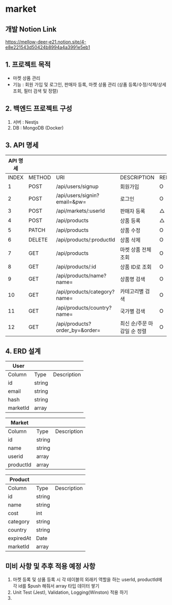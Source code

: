 # market

## 개발 Notion Link
https://mellow-deer-e21.notion.site/4-e8e221543d50424b8994a4a3991e5eb1

## 1. 프로젝트 목적
- 마켓 상품 관리
- 기능 : 회원 가입 및 로그인, 판매자 등록, 마켓 상품 관리 (상품 등록/수정/삭제/상세조회, 필터 검색 및 정렬)

## 2. 백엔드 프로젝트 구성
1) 서버 : Nestjs
2) DB : MongoDB (Docker)

## 3. API 명세
| API 명세 |  |  |  |  |
| --- | --- | --- | --- | --- |
| INDEX | METHOD | URI | DESCRIPTION | REMARK |
| 1 | POST | /api/users/signup | 회원가입 | O |
| 2 | POST | /api/users/signin?email=&pw= | 로그인 | O |
| 3 | POST | /api/markets/:userId | 판매자 등록 | △ |
| 4 | POST | /api/products | 상품 등록 | △ |
| 5 | PATCH | /api/products | 상품 수정 | O |
| 6 | DELETE | /api/products/:productId | 상품 삭제 | O |
| 7 | GET | /api/products | 마켓 상품 전체 조회 | O |
| 8 | GET | /api/products/:id | 상품 ID로 조회 | O |
| 9 | GET | /api/products/name?name= | 상품명 검색 | O |
| 10 | GET | /api/products/category?name= | 카테고리별 검색 | O |
| 11 | GET | /api/products/country?name= | 국가별 검색 | O |
| 12 | GET | /api/products?order_by=&order= | 최신 순/주문 마감일 순 정렬 | O |

## 4. ERD 설계
| User |  |  |
| --- | --- | --- |
| Column | Type | Description |
| id | string |  |
| email | string |  |
| hash | string |  |
| marketId | array |  |

| Market |  |  |
| --- | --- | --- |
| Column | Type | Description |
| id | string |  |
| name | string |  |
| userid | array |  |
| productId | array |  |

| Product |  |  |
| --- | --- | --- |
| Column | Type | Description |
| id | string |  |
| name | string |  |
| cost | int |  |
| category | string |  |
| country | string |  |
| expiredAt | Date |  |
| marketId | array |  |

## 미비 사항 및 추후 적용 예정 사항
1. 마켓 등록 및 상품 등록 시 각 테이블의 외래키 역할을 하는 userId, productId에 각 id를 $push 해줘서 array 타입 데이터 쌓기
2. Unit Test (Jest), Validation, Logging(Winston) 적용 하기
3. 






